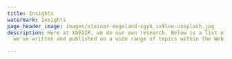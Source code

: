 ```yaml
---
title: Insights
watermark: Insights
page_header_image: images/steinar-engeland-sgyh_ix9lne-unsplash.jpg
description: Here at XAEGIR, we do our own research. Below is a list of articles that
  we've written and published on a wide range of topics within the Web 3.0 space.

---
```

